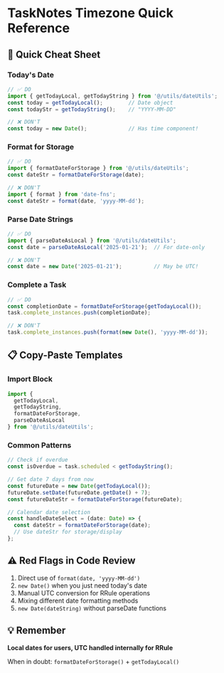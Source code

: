 # TaskNotes Timezone Quick Reference

## 🚀 Quick Cheat Sheet

### Today's Date
```typescript
// ✅ DO
import { getTodayLocal, getTodayString } from '@/utils/dateUtils';
const today = getTodayLocal();        // Date object
const todayStr = getTodayString();    // "YYYY-MM-DD"

// ❌ DON'T
const today = new Date();             // Has time component!
```

### Format for Storage
```typescript
// ✅ DO
import { formatDateForStorage } from '@/utils/dateUtils';
const dateStr = formatDateForStorage(date);

// ❌ DON'T
import { format } from 'date-fns';
const dateStr = format(date, 'yyyy-MM-dd');
```

### Parse Date Strings
```typescript
// ✅ DO
import { parseDateAsLocal } from '@/utils/dateUtils';
const date = parseDateAsLocal('2025-01-21');  // For date-only

// ❌ DON'T
const date = new Date('2025-01-21');          // May be UTC!
```

### Complete a Task
```typescript
// ✅ DO
const completionDate = formatDateForStorage(getTodayLocal());
task.complete_instances.push(completionDate);

// ❌ DON'T
task.complete_instances.push(format(new Date(), 'yyyy-MM-dd'));
```

## 📋 Copy-Paste Templates

### Import Block
```typescript
import { 
  getTodayLocal, 
  getTodayString, 
  formatDateForStorage, 
  parseDateAsLocal 
} from '@/utils/dateUtils';
```

### Common Patterns
```typescript
// Check if overdue
const isOverdue = task.scheduled < getTodayString();

// Get date 7 days from now
const futureDate = new Date(getTodayLocal());
futureDate.setDate(futureDate.getDate() + 7);
const futureDateStr = formatDateForStorage(futureDate);

// Calendar date selection
const handleDateSelect = (date: Date) => {
  const dateStr = formatDateForStorage(date);
  // Use dateStr for storage/display
};
```

## ⚠️ Red Flags in Code Review

1. Direct use of `format(date, 'yyyy-MM-dd')`
2. `new Date()` when you just need today's date
3. Manual UTC conversion for RRule operations
4. Mixing different date formatting methods
5. `new Date(dateString)` without parseDate functions

## 💡 Remember

**Local dates for users, UTC handled internally for RRule**

When in doubt: `formatDateForStorage()` + `getTodayLocal()`